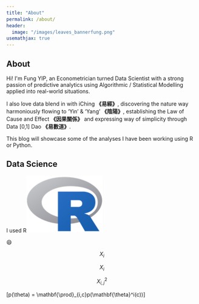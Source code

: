 ```yaml
---
title: "About"
permalink: /about/
header:
  image: "/images/leaves_bannerfung.png"
usemathjax: true
---
```


## About
Hi! I'm Fung YIP, an Econometrician turned Data Scientist with a strong passion of predictive analytics using Algorithmic / Statistical Modelling applied into real-world situations.

I also love data blend in with iChing **《易經》**, discovering the nature way harmoniously flowing to ‘Yin’ & ‘Yang’ **《陰陽》**, establishing the Law of Cause and Effect **《因果關係》** and
expressing way of simplicity through Data [0,1] Dao **《易數道》**.

This blog will showcase some of the analyses I have been working using R or Python.


## Data Science
I used R![R](/images/logo/r.png)

:smile:


$$X_i$$

$$X_{i}$$

$$X^2_{i,j}$$



\[p(\theta) = \mathbf{\prod}_{i,c}p(\mathbf{\theta}^i(c))\]
